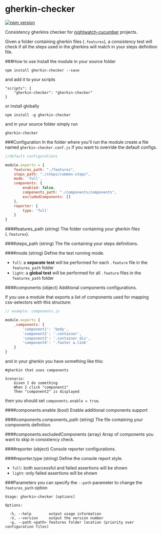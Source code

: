 # gherkin-checker
[![npm version](https://badge.fury.io/js/gherkin-checker.svg)](https://badge.fury.io/js/gherkin-checker)

Consistency gherkins checker for [nightwatch-cucumber](https://github.com/mucsi96/nightwatch-cucumber) projects.

Given a folder containing gherkin files (`.features`), a consistency test will check if all the steps used in the gherkins will match in your steps definition file.

###How to use
Install the module in your source folder
```
npm install gherkin-checker --save
```
and add it to your scripts
```
"scripts": {
	"gherkin-checker": "gherkin-checker"
}
```
or install globally
```
npm install -g gherkin-checker
```
and in your source folder simply run
```
gherkin-checker
```
###Configuration
In the folder where you'll run the module create a file named `gherkin-checker.conf.js` if you want to override the default configs.
```js
//default configurations

module.exports = {
    features_path: "./features",
    steps_path: "./steps/common-steps",
    mode: 'full',
    components: {
        enabled: false,
        components_path: "./components/components",
        excludedComponents: []
    },
    reporter: {
        type: 'full'
    }
}
```
####features_path (string)
The folder containing your gherkin files (`.features`).

####steps_path (string)
The file containing your steps definitions.

####mode (string)
Define the test running mode.
- `full`: a **separate test** will be performed for each `.feature` file in the `features_path` folder
- `light`: a **global test** will be performed for all `.feature` files in the `features_path` folder

####components (object)
Additional components configurations.

If you use a module that exports a list of components used for mapping css-selectors with this structure:
```js
// example: components.js

module.exports {
    _components: {
        'component1': 'body',
        'component2': '.container',
        'component3': '.container div',
        'component4': '.footer a.link'
    }
}
```
and in your gherkin you have something like this:
```gherkin
#gherkin that uses components

Scenario:
	Given I do something
	When I click "component1"
	Then "component2" is displayed
```
then you should set `components.enable = true`.

####components.enable (bool)
Enable additional components support

####components.components_path (string)
The file containing your components definition.

####components.excludedComponents (array)
Array of components you want to skip in consistency check.

####reporter (object)
Console reporter configurations.

####reporter.type (string)
Define the console report style.
- `full`: both successful and failed assertions will be shown
- `light`: only failed assertions will be shown

###Parameters
you can specify the `--path` parameter to change the `features_path` option
```
Usage: gherkin-checker [options]

Options:

  -h, --help        output usage information
  -V, --version     output the version number
  -p, --path <path> features folder location (priority over configuration files)

```